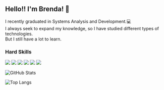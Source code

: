 
## Hello!! I'm Brenda! 💜


I recently graduated in Systems Analysis and Development.💻  <br/>
I always seek to expand my knowledge, so I have studied different types of technologies.<br/>
But I still have a lot to learn.



### Hard Skills
![](https://img.shields.io/badge/JavaScript-F7DF1E?style=for-the-badge&logo=javascript&logoColor=black)
![](https://img.shields.io/badge/HTML5-E34F26?style=for-the-badge&logo=html5&logoColor=white)
![](https://img.shields.io/badge/CSS-239120?&style=for-the-badge&logo=css3&logoColor=white)
![](https://img.shields.io/badge/C%23-239120?style=for-the-badge&logo=c-sharp&logoColor=white)
![](https://img.shields.io/badge/Java-ED8B00?style=for-the-badge&logo=openjdk&logoColor=white)
![](https://img.shields.io/badge/Angular-DD0031?style=for-the-badge&logo=angular&logoColor=white)

![GitHub Stats](https://github-readme-stats.vercel.app/api?username=BrendaStreng&theme=transparent&bg_color=000&border_color=780cb3&show_icons=true&icon_color=780cb3&title_color=780cb3&text_color=fff)


![Top Langs](https://github-readme-stats.vercel.app/api/top-langs/?username=BrendaStreng&layout=compact&theme=midnight-purple&border_color=780cb3)






<!--
**BrendaStreng/BrendaStreng** is a ✨ _special_ ✨ repository because its `README.md` (this file) appears on your GitHub profile.

Here are some ideas to get you started:

- 🔭 I’m currently working on ...
- 🌱 I’m currently learning ...
- 👯 I’m looking to collaborate on ...
- 🤔 I’m looking for help with ...
- 💬 Ask me about ...
- 📫 How to reach me: ...
- 😄 Pronouns: ...
- ⚡ Fun fact: ...
-->
